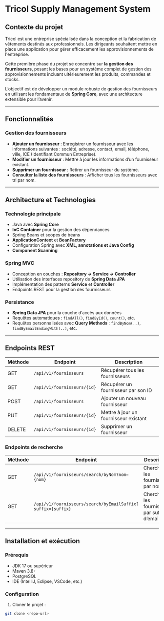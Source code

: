 # Tricol Supply Management System

## Contexte du projet
Tricol est une entreprise spécialisée dans la conception et la fabrication de vêtements destinés aux professionnels. Les dirigeants souhaitent mettre en place une application pour gérer efficacement les approvisionnements de l'entreprise.

Cette première phase du projet se concentre sur **la gestion des fournisseurs**, posant les bases pour un système complet de gestion des approvisionnements incluant ultérieurement les produits, commandes et stocks.

L’objectif est de développer un module robuste de gestion des fournisseurs en utilisant les fondamentaux de **Spring Core**, avec une architecture extensible pour l’avenir.

---

## Fonctionnalités

### Gestion des fournisseurs
- **Ajouter un fournisseur** : Enregistrer un fournisseur avec les informations suivantes : société, adresse, contact, email, téléphone, ville, ICE (Identifiant Commun Entreprise).
- **Modifier un fournisseur** : Mettre à jour les informations d’un fournisseur existant.
- **Supprimer un fournisseur** : Retirer un fournisseur du système.
- **Consulter la liste des fournisseurs** : Afficher tous les fournisseurs avec tri par nom.

---

## Architecture et Technologies

### Technologie principale
- Java avec **Spring Core**
- **IoC Container** pour la gestion des dépendances
- Spring Beans et scopes de beans
- **ApplicationContext** et **BeanFactory**
- Configuration Spring avec **XML, annotations et Java Config**
- **Component Scanning**

### Spring MVC
- Conception en couches : **Repository → Service → Controller**
- Utilisation des interfaces repository de **Spring Data JPA**
- Implémentation des patterns **Service** et **Controller**
- Endpoints REST pour la gestion des fournisseurs

### Persistance
- **Spring Data JPA** pour la couche d'accès aux données
- Requêtes automatiques : `findAll()`, `findById()`, `count()`, etc.
- Requêtes personnalisées avec **Query Methods** : `findByNom(..)`, `findByEmailEndingWith(..)`, etc.

---

## Endpoints REST

| Méthode | Endpoint | Description |
|---------|----------|-------------|
| GET | `/api/v1/fournisseurs` | Récupérer tous les fournisseurs |
| GET | `/api/v1/fournisseurs/{id}` | Récupérer un fournisseur par son ID |
| POST | `/api/v1/fournisseurs` | Ajouter un nouveau fournisseur |
| PUT | `/api/v1/fournisseurs/{id}` | Mettre à jour un fournisseur existant |
| DELETE | `/api/v1/fournisseurs/{id}` | Supprimer un fournisseur |

### Endpoints de recherche
| Méthode | Endpoint | Description |
|---------|----------|-------------|
| GET | `/api/v1/fournisseurs/search/byNom?nom={nom}` | Chercher les fournisseurs par nom |
| GET | `/api/v1/fournisseurs/search/byEmailSuffix?suffix={suffix}` | Chercher les fournisseurs par suffixe d’email |

---

## Installation et exécution

### Prérequis
- JDK 17 ou supérieur
- Maven 3.8+
- PostgreSQL
- IDE (IntelliJ, Eclipse, VSCode, etc.)

### Configuration
1. Cloner le projet :
```bash
git clone <repo-url>
